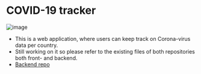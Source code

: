 # COVID-19 tracker

![image](https://user-images.githubusercontent.com/49878974/131224858-35815acc-eb09-49ef-8cc3-739bcad411c2.png)

- This is a web application, where users can keep track on Corona-virus data per country.
- Still working on it so please refer to the existing files of both repositories both front- and backend.
- [Backend repo](https://github.com/aantsa/covid-tracker-backend)
